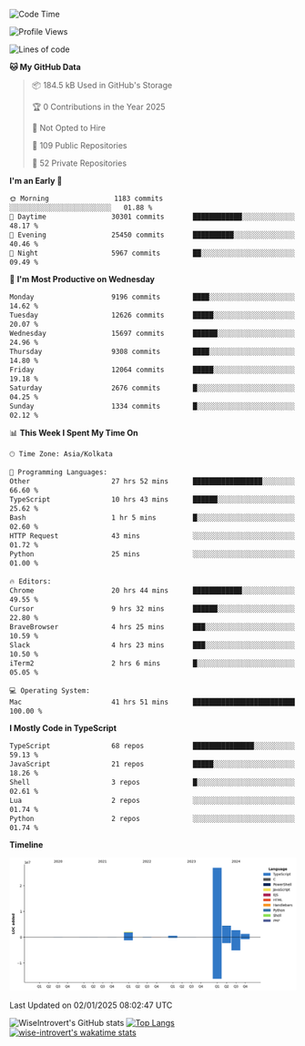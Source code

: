 <!--START_SECTION:waka-->
![Code Time](http://img.shields.io/badge/Code%20Time-2%2C060%20hrs%2031%20mins-blue)

![Profile Views](http://img.shields.io/badge/Profile%20Views-0-blue)

![Lines of code](https://img.shields.io/badge/From%20Hello%20World%20I%27ve%20Written-38.2%20million%20lines%20of%20code-blue)

**🐱 My GitHub Data** 

> 📦 184.5 kB Used in GitHub's Storage 
 > 
> 🏆 0 Contributions in the Year 2025
 > 
> 🚫 Not Opted to Hire
 > 
> 📜 109 Public Repositories 
 > 
> 🔑 52 Private Repositories 
 > 
**I'm an Early 🐤** 

```text
🌞 Morning                1183 commits        ░░░░░░░░░░░░░░░░░░░░░░░░░   01.88 % 
🌆 Daytime                30301 commits       ████████████░░░░░░░░░░░░░   48.17 % 
🌃 Evening                25450 commits       ██████████░░░░░░░░░░░░░░░   40.46 % 
🌙 Night                  5967 commits        ██░░░░░░░░░░░░░░░░░░░░░░░   09.49 % 
```
📅 **I'm Most Productive on Wednesday** 

```text
Monday                   9196 commits        ████░░░░░░░░░░░░░░░░░░░░░   14.62 % 
Tuesday                  12626 commits       █████░░░░░░░░░░░░░░░░░░░░   20.07 % 
Wednesday                15697 commits       ██████░░░░░░░░░░░░░░░░░░░   24.96 % 
Thursday                 9308 commits        ████░░░░░░░░░░░░░░░░░░░░░   14.80 % 
Friday                   12064 commits       █████░░░░░░░░░░░░░░░░░░░░   19.18 % 
Saturday                 2676 commits        █░░░░░░░░░░░░░░░░░░░░░░░░   04.25 % 
Sunday                   1334 commits        █░░░░░░░░░░░░░░░░░░░░░░░░   02.12 % 
```


📊 **This Week I Spent My Time On** 

```text
🕑︎ Time Zone: Asia/Kolkata

💬 Programming Languages: 
Other                    27 hrs 52 mins      █████████████████░░░░░░░░   66.60 % 
TypeScript               10 hrs 43 mins      ██████░░░░░░░░░░░░░░░░░░░   25.62 % 
Bash                     1 hr 5 mins         █░░░░░░░░░░░░░░░░░░░░░░░░   02.60 % 
HTTP Request             43 mins             ░░░░░░░░░░░░░░░░░░░░░░░░░   01.72 % 
Python                   25 mins             ░░░░░░░░░░░░░░░░░░░░░░░░░   01.00 % 

🔥 Editors: 
Chrome                   20 hrs 44 mins      ████████████░░░░░░░░░░░░░   49.55 % 
Cursor                   9 hrs 32 mins       ██████░░░░░░░░░░░░░░░░░░░   22.80 % 
BraveBrowser             4 hrs 25 mins       ███░░░░░░░░░░░░░░░░░░░░░░   10.59 % 
Slack                    4 hrs 23 mins       ███░░░░░░░░░░░░░░░░░░░░░░   10.50 % 
iTerm2                   2 hrs 6 mins        █░░░░░░░░░░░░░░░░░░░░░░░░   05.05 % 

💻 Operating System: 
Mac                      41 hrs 51 mins      █████████████████████████   100.00 % 
```

**I Mostly Code in TypeScript** 

```text
TypeScript               68 repos            ███████████████░░░░░░░░░░   59.13 % 
JavaScript               21 repos            █████░░░░░░░░░░░░░░░░░░░░   18.26 % 
Shell                    3 repos             █░░░░░░░░░░░░░░░░░░░░░░░░   02.61 % 
Lua                      2 repos             ░░░░░░░░░░░░░░░░░░░░░░░░░   01.74 % 
Python                   2 repos             ░░░░░░░░░░░░░░░░░░░░░░░░░   01.74 % 
```



**Timeline**

![Lines of Code chart](https://raw.githubusercontent.com/wise-introvert/wise-introvert/master/assets/bar_graph.png)


 Last Updated on 02/01/2025 08:02:47 UTC
<!--END_SECTION:waka-->

![WiseIntrovert's GitHub stats](https://github-readme-stats.vercel.app/api?username=wise-introvert&count_private=true&show_icons=true)
[![Top Langs](https://github-readme-stats.vercel.app/api/top-langs/?username=wise-introvert&langs_count=10)](https://github.com/anuraghazra/github-readme-stats)
[![wise-introvert's wakatime stats](https://github-readme-stats.vercel.app/api/wakatime?username=wiseintrovert)](https://github.com/anuraghazra/github-readme-stats)
